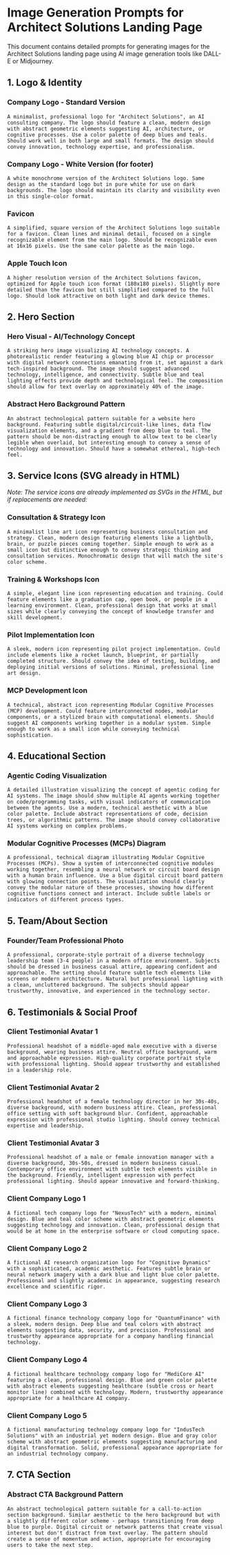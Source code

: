 # Image Generation Prompts for Architect Solutions Landing Page

This document contains detailed prompts for generating images for the Architect Solutions landing page using AI image generation tools like DALL-E or Midjourney.

## 1. Logo & Identity

### Company Logo - Standard Version
```
A minimalist, professional logo for "Architect Solutions", an AI consulting company. The logo should feature a clean, modern design with abstract geometric elements suggesting AI, architecture, or cognitive processes. Use a color palette of deep blues and teals. Should work well in both large and small formats. The design should convey innovation, technology expertise, and professionalism.
```

### Company Logo - White Version (for footer)
```
A white monochrome version of the Architect Solutions logo. Same design as the standard logo but in pure white for use on dark backgrounds. The logo should maintain its clarity and visibility even in this single-color format.
```

### Favicon
```
A simplified, square version of the Architect Solutions logo suitable for a favicon. Clean lines and minimal detail, focused on a single recognizable element from the main logo. Should be recognizable even at 16x16 pixels. Use the same color palette as the main logo.
```

### Apple Touch Icon
```
A higher resolution version of the Architect Solutions favicon, optimized for Apple touch icon format (180x180 pixels). Slightly more detailed than the favicon but still simplified compared to the full logo. Should look attractive on both light and dark device themes.
```

## 2. Hero Section

### Hero Visual - AI/Technology Concept
```
A striking hero image visualizing AI technology concepts. A photorealistic render featuring a glowing blue AI chip or processor with digital network connections emanating from it, set against a dark tech-inspired background. The image should suggest advanced technology, intelligence, and connectivity. Subtle blue and teal lighting effects provide depth and technological feel. The composition should allow for text overlay on approximately 40% of the image.
```

### Abstract Hero Background Pattern
```
An abstract technological pattern suitable for a website hero background. Featuring subtle digital/circuit-like lines, data flow visualization elements, and a gradient from deep blue to teal. The pattern should be non-distracting enough to allow text to be clearly legible when overlaid, but interesting enough to convey a sense of technology and innovation. Should have a somewhat ethereal, high-tech feel.
```

## 3. Service Icons (SVG already in HTML)

*Note: The service icons are already implemented as SVGs in the HTML, but if replacements are needed:*

### Consultation & Strategy Icon
```
A minimalist line art icon representing business consultation and strategy. Clean, modern design featuring elements like a lightbulb, brain, or puzzle pieces coming together. Simple enough to work as a small icon but distinctive enough to convey strategic thinking and consultation services. Monochromatic design that will match the site's color scheme.
```

### Training & Workshops Icon
```
A simple, elegant line icon representing education and training. Could feature elements like a graduation cap, open book, or people in a learning environment. Clean, professional design that works at small sizes while clearly conveying the concept of knowledge transfer and skill development.
```

### Pilot Implementation Icon
```
A sleek, modern icon representing pilot project implementation. Could include elements like a rocket launch, blueprint, or partially completed structure. Should convey the idea of testing, building, and deploying initial versions of solutions. Minimal, professional line art design.
```

### MCP Development Icon
```
A technical, abstract icon representing Modular Cognitive Processes (MCP) development. Could feature interconnected nodes, modular components, or a stylized brain with computational elements. Should suggest AI components working together in a modular system. Simple enough to work as a small icon while conveying technical sophistication.
```

## 4. Educational Section

### Agentic Coding Visualization
```
A detailed illustration visualizing the concept of agentic coding for AI systems. The image should show multiple AI agents working together on code/programming tasks, with visual indicators of communication between the agents. Use a modern, technical aesthetic with a blue color palette. Include abstract representations of code, decision trees, or algorithmic patterns. The image should convey collaborative AI systems working on complex problems.
```

### Modular Cognitive Processes (MCPs) Diagram
```
A professional, technical diagram illustrating Modular Cognitive Processes (MCPs). Show a system of interconnected cognitive modules working together, resembling a neural network or circuit board design with a human brain influence. Use a blue digital circuit board pattern with glowing connection points. The visualization should clearly convey the modular nature of these processes, showing how different cognitive functions connect and interact. Include subtle labels or indicators of different process types.
```

## 5. Team/About Section

### Founder/Team Professional Photo
```
A professional, corporate-style portrait of a diverse technology leadership team (3-4 people) in a modern office environment. Subjects should be dressed in business casual attire, appearing confident and approachable. The setting should feature subtle tech elements like screens or modern architecture. Natural but professional lighting with a clean, uncluttered background. The subjects should appear trustworthy, innovative, and experienced in the technology sector.
```

## 6. Testimonials & Social Proof

### Client Testimonial Avatar 1
```
Professional headshot of a middle-aged male executive with a diverse background, wearing business attire. Neutral office background, warm and approachable expression. High-quality corporate portrait style with professional lighting. Should appear trustworthy and established in a leadership role.
```

### Client Testimonial Avatar 2
```
Professional headshot of a female technology director in her 30s-40s, diverse background, with modern business attire. Clean, professional office setting with soft background blur. Confident, approachable expression with professional studio lighting. Should convey technical expertise and leadership.
```

### Client Testimonial Avatar 3
```
Professional headshot of a male or female innovation manager with a diverse background, 30s-50s, dressed in modern business casual. Contemporary office environment with subtle tech elements visible in the background. Friendly, intelligent expression with perfect professional lighting. Should appear innovative and forward-thinking.
```

### Client Company Logo 1
```
A fictional tech company logo for "NexusTech" with a modern, minimal design. Blue and teal color scheme with abstract geometric elements suggesting technology and innovation. Clean, professional design that would be at home in the enterprise software or cloud computing space.
```

### Client Company Logo 2
```
A fictional AI research organization logo for "Cognitive Dynamics" with a sophisticated, academic aesthetic. Features subtle brain or neural network imagery with a dark blue and light blue color palette. Professional and slightly academic in appearance, suggesting research excellence and scientific rigor.
```

### Client Company Logo 3
```
A fictional finance technology company logo for "QuantumFinance" with a sleek, modern design. Deep blue and teal colors with abstract elements suggesting data, security, and precision. Professional and trustworthy appearance appropriate for a company handling financial technology.
```

### Client Company Logo 4
```
A fictional healthcare technology company logo for "MediCore AI" featuring a clean, professional design. Blue and green color palette with abstract elements suggesting healthcare (subtle cross or heart monitor line) combined with technology. Modern, trustworthy appearance appropriate for a healthcare AI company.
```

### Client Company Logo 5
```
A fictional manufacturing technology company logo for "IndusTech Solutions" with an industrial yet modern design. Blue and gray color scheme with abstract geometric elements suggesting manufacturing and digital transformation. Solid, professional appearance appropriate for an industrial technology company.
```

## 7. CTA Section

### Abstract CTA Background Pattern
```
An abstract technological pattern suitable for a call-to-action section background. Similar aesthetic to the hero background but with a slightly different color scheme - perhaps transitioning from deep blue to purple. Digital circuit or network patterns that create visual interest but don't distract from text overlay. The pattern should create a sense of momentum and action, appropriate for encouraging users to take the next step.
